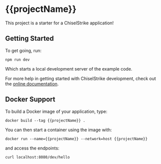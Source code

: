 # {{projectName}}

This project is a starter for a ChiselStrike application!

## Getting Started

To get going, run:

```console
npm run dev
```

Which starts a local development server of the example code.

For more help in getting started with ChiselStrike development, check out the
[online documentation](https://docs.chiselstrike.com).

## Docker Support

To build a Docker image of your application, type:

```console
docker build --tag {{projectName}} .
```

You can then start a container using the image with:

```
docker run --name={{projectName}} --network=host {{projectName}}
```

and access the endpoints:

```
curl localhost:8080/dev/hello
```
